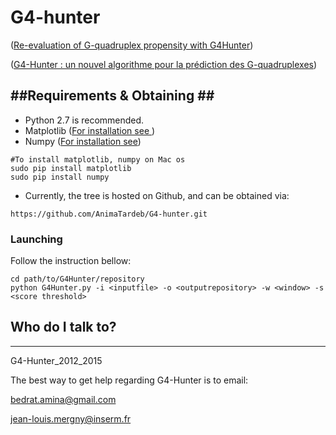 # G4-hunter

 ([Re-evaluation of G-quadruplex propensity with G4Hunter](http://nar.oxfordjournals.org/content/early/2016/01/19/nar.gkw006.full.pdf+html))
 
 
 ([G4-Hunter : un nouvel algorithme pour la prédiction des G-quadruplexes](http://www.theses.fr/2015BORD0197))

##Requirements & Obtaining ##
------------

* Python 2.7 is recommended. 
* Matplotlib ([For installation see ](http://matplotlib.org/users/installing.html))
* Numpy ([For installation see](http://docs.scipy.org/doc/numpy-1.10.1/user/install.html))
```
#To install matplotlib, numpy on Mac os
sudo pip install matplotlib
sudo pip install numpy
```
* Currently, the tree is hosted on Github, and can be obtained via:
```
https://github.com/AnimaTardeb/G4-hunter.git
```
### Launching ###

Follow the instruction bellow:

```
cd path/to/G4Hunter/repository
python G4Hunter.py -i <inputfile> -o <outputrepository> -w <window> -s <score threshold>
```
 


## Who do I talk to? ##
------------
G4-Hunter_2012_2015

The best way to get help regarding G4-Hunter is to email:

bedrat.amina@gmail.com

jean-louis.mergny@inserm.fr 

